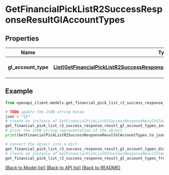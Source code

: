 # GetFinancialPickListR2SuccessResponseResultGlAccountTypes


## Properties

Name | Type | Description | Notes
------------ | ------------- | ------------- | -------------
**gl_account_type** | [**List[GetFinancialPickListR2SuccessResponseResultGlAccountTypesGlAccountTypeInner]**](GetFinancialPickListR2SuccessResponseResultGlAccountTypesGlAccountTypeInner.md) | A list of GL account types. | 

## Example

```python
from openapi_client.models.get_financial_pick_list_r2_success_response_result_gl_account_types import GetFinancialPickListR2SuccessResponseResultGlAccountTypes

# TODO update the JSON string below
json = "{}"
# create an instance of GetFinancialPickListR2SuccessResponseResultGlAccountTypes from a JSON string
get_financial_pick_list_r2_success_response_result_gl_account_types_instance = GetFinancialPickListR2SuccessResponseResultGlAccountTypes.from_json(json)
# print the JSON string representation of the object
print(GetFinancialPickListR2SuccessResponseResultGlAccountTypes.to_json())

# convert the object into a dict
get_financial_pick_list_r2_success_response_result_gl_account_types_dict = get_financial_pick_list_r2_success_response_result_gl_account_types_instance.to_dict()
# create an instance of GetFinancialPickListR2SuccessResponseResultGlAccountTypes from a dict
get_financial_pick_list_r2_success_response_result_gl_account_types_from_dict = GetFinancialPickListR2SuccessResponseResultGlAccountTypes.from_dict(get_financial_pick_list_r2_success_response_result_gl_account_types_dict)
```
[[Back to Model list]](../README.md#documentation-for-models) [[Back to API list]](../README.md#documentation-for-api-endpoints) [[Back to README]](../README.md)


